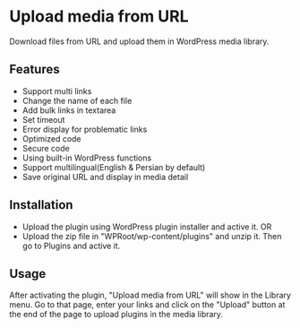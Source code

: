 
# Upload media from URL

Download files from URL and upload them in WordPress media library.


## Features

- Support multi links
- Change the name of each file
- Add bulk links in textarea
- Set timeout
- Error display for problematic links
- Optimized code
- Secure code
- Using built-in WordPress functions
- Support multilingual(English & Persian by default)
- Save original URL and display in media detail

## Installation

- Upload the plugin using WordPress plugin installer and active it.
OR
- Upload the zip file in "WPRoot/wp-content/plugins" and unzip it. Then go to Plugins and active it.

## Usage

After activating the plugin, "Upload media from URL" will show in the Library menu. Go to that page, enter your links and click on the "Upload" button at the end of the page to upload plugins in the media library.